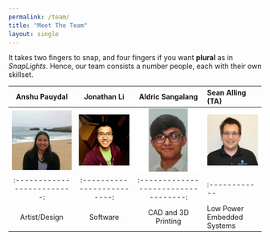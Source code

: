 ```yaml
---
permalink: /team/
title: "Meet The Team"
layout: single
---
```


It takes two fingers to snap, and four fingers if you want **plural** as in *SnapLights*. 
Hence, our team consists a number people, each with their own skillset.


Anshu Pauydal             | Jonathan Li | Aldric Sangalang | Sean Alling (TA)
:-------------------------:|:-------------------------:|:----------------------------------:|:------------
![](/assets/img/anshu.jpg)  |  ![](/assets/img/jonathan.jpg)   | ![](/assets/img/aldric.png)     | ![](/assets/img/sean.jpg)
:-------------------------:|:-------------------------:|:----------------------------------:|:------------
Artist/Design | Software | CAD and 3D Printing | Low Power Embedded Systems

